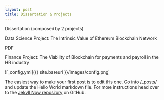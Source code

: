 ```yaml
---
layout: post
title: Dissertation & Projects
---
```


Dissertation (composed by 2 projects) 

Data Science Project: The Intrinsic Value of Ethereum Blockchain Network 

<a href="J100x.github.io/images/The Intrinsic Value of Ethereum Blockchain Network.pdf" target="_blank">PDF.</a>

Finance Project: The Viability of Blockchain for payments and payroll in the HR industry

![_config.yml]({{ site.baseurl }}/images/config.png)

The easiest way to make your first post is to edit this one. Go into /_posts/ and update the Hello World markdown file. For more instructions head over to the [Jekyll Now repository](https://github.com/barryclark/jekyll-now) on GitHub.
